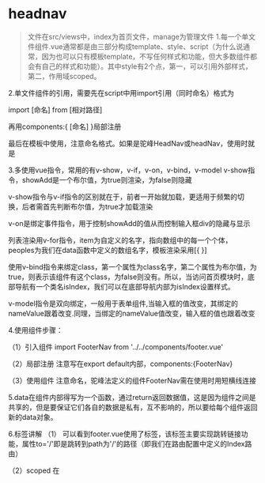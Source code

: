 # headnav

> 文件在src/views中，index为首页文件，manage为管理文件
1.每一个单文件组件.vue通常都是由三部分构成template、style、script（为什么说通常，因为也可以只有模板template，不写任何样式和功能，但大多数组件都会有自己的样式和功能）。其中style有2个点，第一，可以引用外部样式，第二，作用域scoped。

2.单文件组件的引用，需要先在script中用import引用（同时命名）格式为

import [命名] from [相对路径]

再用components:{ [命名] }局部注册

最后在模板中使用，注意命名格式。如果是驼峰HeadNav或headNav，使用时就是<head-nav>

3.多使用vue指令，常用的有v-show，v-if，v-on，v-bind，v-model
v-show指令，showAdd是一个布尔值，为true则渲染，为false则隐藏

v-show指令与v-if指令的区别就在于，前者一开始就加载，更适用于频繁的切换，后者需首先判断布尔值，为true才加载渲染

v-on是绑定事件指令，用于控制showAdd的值从而控制输入框div的隐藏与显示

列表渲染用v-for指令，item为自定义的名字，指向数组中的每一个个体，peoples为我们在data函数中定义的数组名字，模板渲染采用[{ }]

使用v-bind指令来绑定class，第一个属性为class名字，第二个属性为布尔值，为true，则表示该组件有这个class，为false则没有。所以，当访问首页模块时，底部导航有一个类名isIndex，我们可以在底部导航内部为isIndex设置样式。

v-model指令是双向绑定，一般用于表单组件,当输入框的值改变，其绑定的nameValue跟着改变.同理，当绑定的nameValue值改变，输入框的值也跟着改变

4.使用组件步骤：

（1）引入组件     import FooterNav from '../../components/footer.vue'

（2）局部注册     注意写在export default内部，components:{FooterNav}

（3）使用组件    <footer-nav></footer-nav> 注意命名，驼峰法定义的组件FooterNav需在使用时用短横线连接<footer-nav>

5.data在组件内部得写为一个函数，通过return返回数据值，这是因为组件之间是共享的，但是要保证它们各自的数据是私有，互不影响的，所以要给每个组件返回新的data对象。

6.标签讲解
（1）<router-link>
可以看到footer.vue使用了<router-link>标签，该标签主要实现跳转链接功能，属性to='/'即是跳转到path为'/'的路径（即我们在路由配置中定义的Index路由）

（2）scoped
在<style>标签上添加scoped，声明作用域，样式效果只在该页面内生效，不污染全局。

## Build Setup

``` bash
# install dependencies
npm install

# serve with hot reload at localhost:8080
npm run dev

# build for production with minification
npm run build

# build for production and view the bundle analyzer report
npm run build --report
```

For a detailed explanation on how things work, check out the [guide](http://vuejs-templates.github.io/webpack/) and [docs for vue-loader](http://vuejs.github.io/vue-loader).
